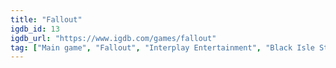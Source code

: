 ```yaml
---
title: "Fallout"
igdb_id: 13
igdb_url: "https://www.igdb.com/games/fallout"
tag: ["Main game", "Fallout", "Interplay Entertainment", "Black Isle Studios", "Edusoft", "Role-playing (RPG)", "Turn-based strategy (TBS)", "Single player", "Bird view / Isometric", "Science fiction", "Survival", "Open world"]
---
```


